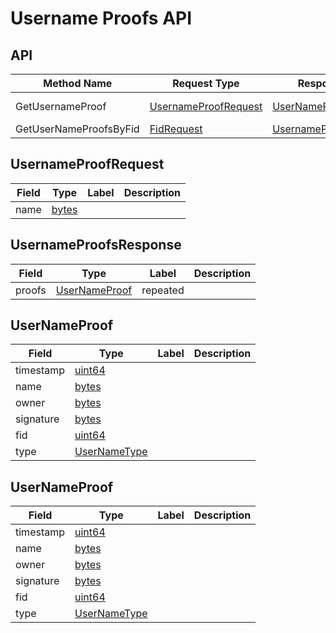 # Username Proofs API

## API

| Method Name            | Request Type                                  | Response Type                                     | Description    |
| ---------------------- | --------------------------------------------- | ------------------------------------------------- | -------------- |
| GetUsernameProof       | [UsernameProofRequest](#UsernameProofRequest) | [UserNameProof](#UserNameProof)                   | Username Proof |
| GetUserNameProofsByFid | [FidRequest](#FidRequest)                     | [UsernameProofsResponse](#UsernameProofsResponse) |                |

## UsernameProofRequest

| Field | Type            | Label | Description |
| ----- | --------------- | ----- | ----------- |
| name  | [bytes](#bytes) |       |             |

## UsernameProofsResponse

| Field  | Type                            | Label    | Description |
| ------ | ------------------------------- | -------- | ----------- |
| proofs | [UserNameProof](#UserNameProof) | repeated |             |

## UserNameProof

| Field     | Type                          | Label | Description |
| --------- | ----------------------------- | ----- | ----------- |
| timestamp | [uint64](#uint64)             |       |             |
| name      | [bytes](#bytes)               |       |             |
| owner     | [bytes](#bytes)               |       |             |
| signature | [bytes](#bytes)               |       |             |
| fid       | [uint64](#uint64)             |       |             |
| type      | [UserNameType](#UserNameType) |       |             |

## UserNameProof

| Field     | Type                          | Label | Description |
| --------- | ----------------------------- | ----- | ----------- |
| timestamp | [uint64](#uint64)             |       |             |
| name      | [bytes](#bytes)               |       |             |
| owner     | [bytes](#bytes)               |       |             |
| signature | [bytes](#bytes)               |       |             |
| fid       | [uint64](#uint64)             |       |             |
| type      | [UserNameType](#UserNameType) |       |             |
